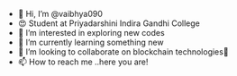 - 👋 Hi, I’m @vaibhya090
- 😍 Student at Priyadarshini Indira Gandhi College
- 👀 I’m interested in exploring new codes
- 🌱 I’m currently learning something new
- 💞️ I’m looking to collaborate on blockchain technologies🎨
- 📫 How to reach me ..here you are!

<!---
vaibhya090/vaibhya090 is a ✨ special ✨ repository because its `README.md` (this file) appears on your GitHub profile.
You can click the Preview link to take a look at your changes.
--->
